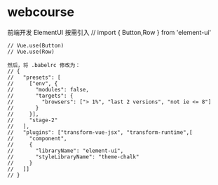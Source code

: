 # webcourse
前端开发
	ElementUI
	按需引入
	// import { Button,Row } from 'element-ui'
	
	// Vue.use(Button)
	// Vue.use(Row)

	然后，将 .babelrc 修改为：
	// {
	//   "presets": [
	//     ["env", {
	//       "modules": false,
	//       "targets": {
	//         "browsers": ["> 1%", "last 2 versions", "not ie <= 8"]
	//       }
	//     }],
	//     "stage-2"
	//   ],
	//   "plugins": ["transform-vue-jsx", "transform-runtime",[
	//     "component",
	//     {
	//       "libraryName": "element-ui",
	//       "styleLibraryName": "theme-chalk"
	//     }
	//   ]]
	// }
